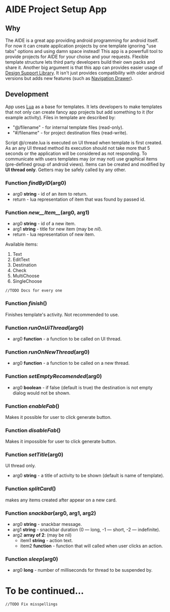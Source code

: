# AIDE Project Setup App
## Why
The AIDE is a great app providing android programming for android itself.
For now it can create application projects by one template ignoring "use tabs" options and using damn space instead!
This app is a powerfull tool to provide projects for AIDE for your choise and your requests.
Flexible template structure lets third party developers build their own packs and share it.
Another big argument is that this app can provides easier usage of [Design Support Library](https://developer.android.com/training/material/design-library.html).
It isn't just provides compatibility with older android versions but adds new features (such as [Navigation Drawer](https://material.io/guidelines/patterns/navigation-drawer.html)).

## Development
App uses [Lua](https://www.lua.org) as a base for templates. It lets developers to make templates that not only can create fancy app projects but add something to it (for example activity).
Files in template are described by:
* "@/filename" - for internal template files (read-only).
* "#/filename" - for project destination files (read-write).

Script @/create.lua is executed on UI thread when template is first created.
As an any UI thread method its execution should not take more that 5 seconds or the application will be considered as not responding.
To communicate with users templates may (or may not) use graphical items (pre-defined group of android views). Items can be created and modified by **UI thread only**. Getters may be safely called by any other.

### Function *findByID*(arg0)
* arg0 **string** - id of an item to return.
* return - lua representation of item that was found by passed id.

### Function *new__Item__*(arg0, arg1)
* arg0 **string** - id of a new item.
* arg1 **string** - title for new item (may be *nil*).
* return - lua representation of new item.

Available items:
1. Text
1. EditText
1. Destination
1. Check
1. MultiChoose
1. SingleChoose

`//TODO Docs for every one`

### Function *finish*()
Finishes template's activity. Not recommended to use.

### Function *runOnUiThread*(arg0)
* arg0 **function** - a function to be called on UI thread.

### Function *runOnNewThread*(arg0)
* arg0 **function** - a function to be called on a new thread.

### Function *setEmptyRecomended*(arg0)
* arg0 **boolean** - if false (default is true) the destination is not empty dialog would not be shown.

### Function *enableFab*()
Makes it possible for user to click generate button.

### Function *disableFab*()
Makes it impossible for user to click generate button.

### Function *setTitle*(arg0)
UI thread only.
* arg0 **string** - a title of activity to be shown (default is name of template).

### Function *splitCard*()
makes any items created after appear on a new card.

### Function *snackbar*(arg0, arg1, arg2)
* arg0 **string** - snackbar message.
* arg1 **string** - snackbar duration (0 — long, -1 — short, -2 — indefinite).
* arg2 **array of 2**: (may be nil)
	* item1 **string** - action text.
	* item2 **function** - function that will called when user clicks an action.

### Function *sleep*(arg0)
* arg0 **long** - number of milliseconds for thread to be suspended by.

# **To be continued...**
`//TODO Fix misspellings`
